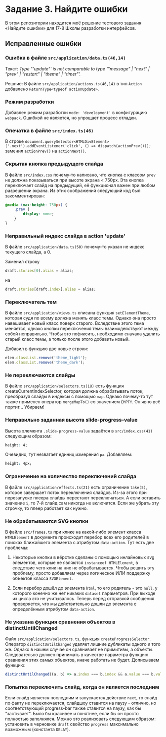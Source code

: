 # Задание 3. Найдите ошибки

В этом репозитории находится моё решение тестового задания «Найдите ошибки» для 17-й Школы разработки интерфейсов.

## Исправленные ошибки


### Ошибка в файле `src/application/data.ts(46,14)`

Текст: *Type '"update"' is not comparable to type '"message" | "next" | "prev" | "restart" | "theme" | "timer"'.*

Решние: В файле `src/application/actions.ts(46,14)` в тип `Action` добавлено `ReturnType<typeof actionUpdate>`.


### Режим разработки

Добавлен режим разработки `mode: 'development'` в конфигурацию `webpack`. Ошибкой не является, но упрощает процесс отладки.


### Опечатка в файле `src/index.ts(46)`

В строке `document.querySelector<HTMLDivElement>('.next').addEventListener('click', () => dispatch(actionPrev()));`
заменил `actionPrev()` на `actionNext()`.


### Скрытая кнопка предыдущего слайда

В файле `src/index.css` почему-то написано, что кнопка с классом `prev` не должна показываться при высоте экрана < 750px.
Эта кнопка переключает слайд на предыдущий, её функционал важен при любом разрешении экрана. Из этих соображений следующий код был закомментирован:

```css
@media (max-height: 750px) { 
    .prev {
        display: none;
    }
}
```


### Неправильный индекс слайда в action 'update'

В файле `src/application/data.ts(50)` почему-то указан не индекс текущего слайда, а 0.

Заменил строку

```js
draft.stories[0].alias = alias;
```

на

```js
draft.stories[draft.index].alias = alias;
```


### Переключатель тем

В файле `src/application/views.ts` описана функция `setElementTheme`, которая судя по всему должна менять класс темы. Однако она просто навешивает новый класс поверх старого. Вследствие этого тема меняется, однако кнопки переключения темы взаимодействуют между собой неправильно. Чтобы это пофиксить, необходимо сначала удалить старый класс темы, а только после этого добавить новый.

Добавил в функцию две новые строки:

```js
elem.classList.remove('theme_light');
elem.classList.remove('theme_dark');
```


### Не переключаются слайды

В файле `src/application/selectors.ts(18)` есть функция createCurrentIndexSelector, которая должна обрабатывать поток, преобразуя слайды в индексы с помощью `map`. Однако почему-то тут также применен оператор `mergeMapTo()` со значением `EMPTY`. Он явно всё портит... Убираем!


### Неправильно заданная высота slide-progress-value

Высота элемента `.slide-progress-value` задаётся в `src/index.css(41)` следующим образом:

```css
height: 4;
```

Очевидно, тут незватает единиц измерения `px`. Добавляем:

```css
height: 4px;
```


### Ограничение на количество переключений слайда

В файле `src/application/effects.ts(21)` есть ограничение `take(5)`, которое завершает поток переключения слайдов. Из-за этого при перезапуске плеера слайды перестают переключаться. А если оставить значение `5`, то 7-й слайд сам никогда не включится. Если же убрать эту строчку, то плеер работает как нужно.


### Не обрабатываются SVG кнопки

В файле `src/frames.ts` при клике на какой-либо элемент класса `HTMLElement` в документе происходит перебор всех его родителей в поисках ближайшего элемента с атрибутом `data-action`. Тут есть две проблемы:

1. Некоторые кнопки в вёрстке сделаны с помощью инлайновых svg элементов, которые не являются `instanceof HTMLElement`, в следствие чего клик на них не обрабатывается. Чтобы решить эту проблему, просто добавляем через логическое ИЛИ поддержку объектов класса `SVGElement`.

2. Если перебор дошёл до элемента `html`, то его родитель - это `null`, у которого конечно же нет никаких `dataset` параметров. При выходе из цикла это не учитывалось. Теперь перед отправкой сообщения проверяется, что мы действительно дошли до элемента с определённым атрибутом `data-action`.


### Не указана функция сравнения объектов в distinctUntilChanged

Файл `src/application/selectors.ts`, функция `createProgressSelector`. Оператор `distinctUntilChanged` удаляет лишние дубликаты одного и того же. Однако в нашем случае он сравнивает не примитивы, а объекты. Следовательно должен принимать в качестве параметра функцию сравнения этих самых объектов, иначе работать не будет. Дописываем функцию:

```js 
distinctUntilChanged((a, b) => a.index === b.index && a.value === b.value)
```


### Попытка переключить слайд, когда он является последним

Если слайд является последним и запускается действие `next`, то слайд по факту не переключается, слайдшоу ставится на паузу - отлично, но соответствующий progress-bar также ставится на паузу, как бы "застывает". Было бы красивее и понятнее, если бы он просто полностью заполнялся. Можно это реализовать следующим образом: установить в черновике `draft` свойство `progress` максимально возможным (константа `DELAY`).